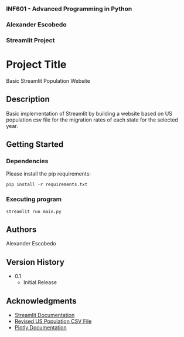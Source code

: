 ### INF601 - Advanced Programming in Python
### Alexander Escobedo 
### Streamlit Project
 
 
# Project Title
 
Basic Streamlit Population Website 
## Description
 
Basic implementation of Streamlit by building a website based on US population csv file for the migration rates of each state for the selected year.  
 
## Getting Started
 
### Dependencies
Please install the pip requirements:

```
pip install -r requirements.txt
```
 
### Executing program

```
streamlit run main.py
```
 
## Authors
 
  Alexander Escobedo 

## Version History

* 0.1
    * Initial Release
 
## Acknowledgments

* [Streamlit Documentation](https://blog.streamlit.io/crafting-a-dashboard-app-in-python-using-streamlit/)
* [Revised US Population CSV File ](https://github.com/dataprofessor/population-dashboard/blob/master/data/us-population-2010-2019-reshaped.csv)
* [Plotly Documentation](https://plotly.com/python/choropleth-maps/)

